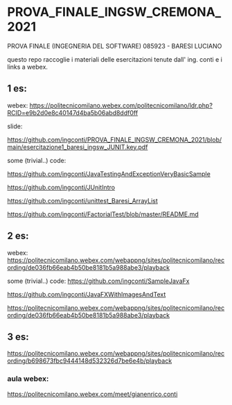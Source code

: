 # PROVA_FINALE_INGSW_CREMONA_2021
PROVA FINALE (INGEGNERIA DEL SOFTWARE) 085923 - BARESI LUCIANO

questo repo raccoglie i materiali delle esercitazioni tenute dall' ing. conti e i links a webex.



##  1 es: 

webex: https://politecnicomilano.webex.com/politecnicomilano/ldr.php?RCID=e9b2d0e8c40147d4ba5b06abd8ddf0ff


slide: 

https://github.com/ingconti/PROVA_FINALE_INGSW_CREMONA_2021/blob/main/esercitazione1_baresi_ingsw_JUNIT.key.pdf

some (trivial..) code:

https://github.com/ingconti/JavaTestingAndExceptionVeryBasicSample

https://github.com/ingconti/JUnitIntro

https://github.com/ingconti/unittest_Baresi_ArrayList

https://github.com/ingconti/FactorialTest/blob/master/README.md


##  2 es: 

webex: https://politecnicomilano.webex.com/webappng/sites/politecnicomilano/recording/de036fb66eab4b50be8181b5a988abe3/playback

some (trivial..) code:
https://github.com/ingconti/SampleJavaFx

https://github.com/ingconti/JavaFXWithImagesAndText

https://politecnicomilano.webex.com/webappng/sites/politecnicomilano/recording/de036fb66eab4b50be8181b5a988abe3/playback

##  3 es: 

https://politecnicomilano.webex.com/webappng/sites/politecnicomilano/recording/b698673fbc9444148d532326d7be6e4b/playback



### aula webex:

https://politecnicomilano.webex.com/meet/gianenrico.conti


